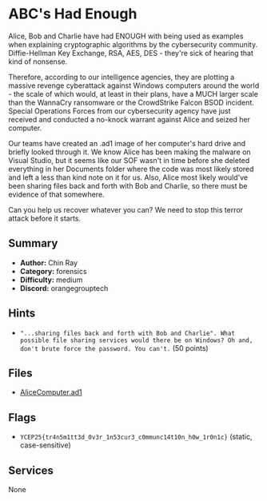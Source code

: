 
# ABC's Had Enough
Alice, Bob and Charlie have had ENOUGH with being used as examples when explaining cryptographic algorithms by the cybersecurity community. Diffie-Hellman Key Exchange, RSA, AES, DES - they're sick of hearing that kind of nonsense. 

Therefore, according to our intelligence agencies, they are plotting a massive revenge cyberattack against Windows computers around the world - the scale of which would, at least in their plans, have a MUCH larger scale than the WannaCry ransomware or the CrowdStrike Falcon BSOD incident. Special Operations Forces from our cybersecurity agency have just received and conducted a no-knock warrant against Alice and seized her computer.

Our teams have created an .ad1 image of her computer's hard drive and briefly looked through it. We know Alice has been making the malware on Visual Studio, but it seems like our SOF wasn't in time before she deleted everything in her Documents folder where the code was most likely stored and left a less than kind note on it for us. Also, Alice most likely would've been sharing files back and forth with Bob and Charlie, so there must be evidence of that somewhere.

Can you help us recover whatever you can? We need to stop this terror attack before it starts.

## Summary
- **Author:** Chin Ray
- **Category:** forensics
- **Difficulty:** medium
- **Discord:** orangegrouptech

## Hints
- `"...sharing files back and forth with Bob and Charlie". What possible file sharing services would there be on Windows?
Oh and, don't brute force the password. You can't.` (50 points)

## Files
- [AliceComputer.ad1](<dist/AliceComputer.ad1>)

## Flags
- `YCEP25{tr4n5m1tt3d_0v3r_1n53cur3_c0mmunc14t10n_h0w_1r0n1c}` (static, case-sensitive)

## Services
None
